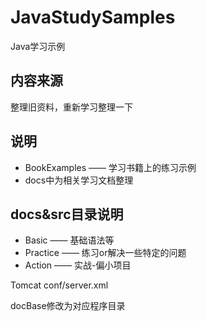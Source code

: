 # JavaStudySamples

Java学习示例

## 内容来源

整理旧资料，重新学习整理一下

## 说明

* BookExamples —— 学习书籍上的练习示例
* docs中为相关学习文档整理


## docs&src目录说明

* Basic —— 基础语法等
* Practice —— 练习or解决一些特定的问题
* Action —— 实战-偏小项目




Tomcat conf/server.xml

docBase修改为对应程序目录

<Context path="/javasamples" docBase="~\Jess.Java.Samples" />